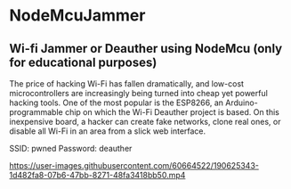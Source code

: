 # NodeMcuJammer
Wi-fi Jammer or Deauther using NodeMcu (only for educational purposes)
---------------------------------------

The price of hacking Wi-Fi has fallen dramatically, and low-cost microcontrollers are increasingly being turned into cheap yet powerful hacking tools. One of the most popular is the ESP8266, an Arduino-programmable chip on which the Wi-Fi Deauther project is based. On this inexpensive board, a hacker can create fake networks, clone real ones, or disable all Wi-Fi in an area from a slick web interface.

SSID: pwned
Password: deauther


https://user-images.githubusercontent.com/60664522/190625343-1d482fa8-07b6-47bb-8271-48fa3418bb50.mp4

